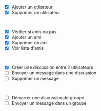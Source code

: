 - [x] Ajouter un utlisateur
- [X] Supprimer un utilisateur

<br>

- [X] Vérifier si amis ou pas
- [X] Ajouter un ami
- [X] Supprimer un ami
- [X] Voir liste d'amis

<br>

- [X] Créer une discussion entre 2 utilisateurs
- [ ] Envoyer un message dans une discussion
- [ ] Supprimer un message

<br>

- [ ] Démarrer une discussion de groupe
- [ ] Envoyer un message dans un groupe
